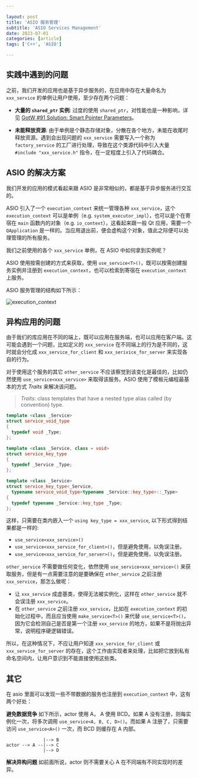 ```yaml
---

layout: post
title: 'ASIO 服务管理'
subtitle: 'ASIO Services Management'
date: 2023-07-01
categories: [article]
tags: ['C++', 'ASIO'] 

---
```


## 实践中遇到的问题

之前，我们开发的应用也是基于异步服务的，在应用中存在大量命名为 `xxx_service` 的单例让用户使用，至少存在两个问题：

* **大量的 `shared_ptr` 实例**: 过度的使用 `shared_ptr`，对性能也是一种影响，详见 [GotW #91 Solution: Smart Pointer Parameters](https://herbsutter.com/2013/06/05/gotw-91-solution-smart-pointer-parameters/)。

* **未能释放资源**: 由于单例是个静态存储对象，分散在各个地方，未能在收尾时释放资源。遇到会出现问题的 `xxx_service` 需要写入一个称为 `factory_service` 的工厂进行处理，导致在这个类源代码中引入大量 `#include "xxx_service.h"` 指令，在一定程度上引入了代码耦合。

## ASIO 的解决方案

我们开发的应用的模式看起来跟 ASIO 是非常相似的，都是基于异步服务进行交互的。

ASIO 引入了一个 `execution_context` 来统一管理各种 `xxx_service`，这个 `execution_context` 可以是单例（e.g. `system_executor_impl`），也可以是个在寄宿在 `main` 函数内的对象（e.g. `io_context`），这看起来跟一般 Qt 应用，需要一个 `QApplication` 是一样的。当应用退出前，便会虚构这个对象，值此之际便可以处理管理的所有服务。

我们之前使用的各个 `xxx_service` 单例，在 ASIO 中如何拿到实例呢？

ASIO 使用按需创建的方式来获取，使用 `use_service<T>()`，既可以按需创建服务实例并注册到 `execution_context`，也可以检索到寄宿在 `execution_context` 上服务。 

ASIO 服务管理的结构如下所示：

![execution_context](https://www.plantuml.com/plantuml/svg/ZL9DRvmm4BtxLumsKfIq8LAlcoYAr5CFlULkKJFRZ08sjSVRHUd-zwxDi1JMKdD1m_jWtiD-3bnxZbshqCOETiw_QToZPVMk07gFVUtnBesrFw5fCg_KDkgeb6dh422WtvF1h0Uu0ZoWYKpEQkCiuu6lGOQRsop9ZmhsZXe8hv4Rzzjg-Of8XBMEQJVe5EfcJWPugqHLsAM_JxDeUEXHazsvJucZHc1Pc44xgtyuroPe2ZRtlDW5KldpXy9UhGel_ucm3GRsRfZ9gMWNJ-yfLnuA5NRa0sj1Jg4lqzxVFy6Sgo3OVDc0gohOsCtqwIqaiYORpgSz1CPEZsxdDNLzU_uFxu5h9dCiggxXcptnDXroCU3ZdwegEgVT7ckJiFd67PNCetaj41zJXsTGmbw8yyqHJ1IZxrV4Y8_wQ-lCsntebmI--9euF2LBfjT1bXiNR-aSYYstuF4d1Pw25Moho5k80ITmKLPAheAKI-Jh8ug7VsowTsGvaNZeoGyFwZX6-d-3TNqn2Rv8lvG-esrYr_u5)

## 异构应用的问题

由于我们的库应用在不同的端上，既可以应用在服务端，也可以应用在客户端。这可能会遇到一个问题，比如定义的 `xxx_service` 在不同端上的行为是不同的，这时就会分化成 `xxx_service_for_client` 和 `xxx_serivice_for_server` 来实现各自的行为。

对于使用这个服务的其它 `other_service` 不应该察觉到该变化是最佳的，比如仍然使用 `use_service<xxx_service>` 来取得该服务。ASIO 使用了模板元编程最基本的方式 *Traits* 来解决该问题。

> *Traits*: class templates that have a nested type alias called (by convention) type.

```.cpp
template <class _Service>
struct service_void_type
{
  typedef void _Type;
};

template <class _Service, class = void>
struct service_key_type
{
  typedef _Service _Type;
};

template <class _Service>
struct service_key_type<_Service,
  typename service_void_type<typename _Service::key_type>::_Type>
{
  typedef typename _Service::key_type _Type;
};
```

这样，只需要在类内嵌入一个  `using key_type = xxx_service`, 以下形式得到结果都是一样的:

- `use_service<xxx_service>()`
- `use_service<xxx_service_for_client>()`，但是避免使用，以免误注册。
- `use_service<xxx_service_for_server>()`，但是避免使用，以免误注册。

`other_service` 不需要做任何变化，依然使用 `use_service<xxx_service>()` 来获取服务，但是有一点需要注意的是要确保在 `other_service` 之前注册 `xxx_service`，那怎么做呢：

- 让 `xxx_service` 成虚基类，使得无法被实例化，这样在 `other_service` 就不会误注册 `xxx_service`。
- 在 `other_service` 之前注册 `xxx_service`，比如在 `execution_context` 的初始化过程中，而且应当使用 `make_service<T>()` 来代替 `use_service<T>()`，因为它会检测自己是否是第一个注册 `xxx_service` 的地方，如果不是将抛出异常，说明程序硬逻辑错误。

所以，在这种情况下，不应让用户知道 `xxx_service_for_client` 或 `xxx_service_for_server` 的存在，这个工作由实现者来处理，比如把它放到私有命名空间内，让用户意识到不能直接使用这些类。

## 其它

在 asio 里面可以发现一些不带数据的服务也注册到 `execution_context` 中，这有两个好处：

**避免数据竞争** 如下所示，actor 使用 A， A 使用 BCD。如果 A 没有注册，则每实例化一次，将多次调用 `use_service<A, B, C, D>()`。而如果 A 注册了，只需要访问 `use_service<A>()` 一次，而 BCD 则缓存在 A 内部。

                  |--> B
    actor --> A --|--> C
                  |--> D

**解决异构问题** 如前面所说，actor 则不需要关心 A 在不同端有不同实现时的差异。

